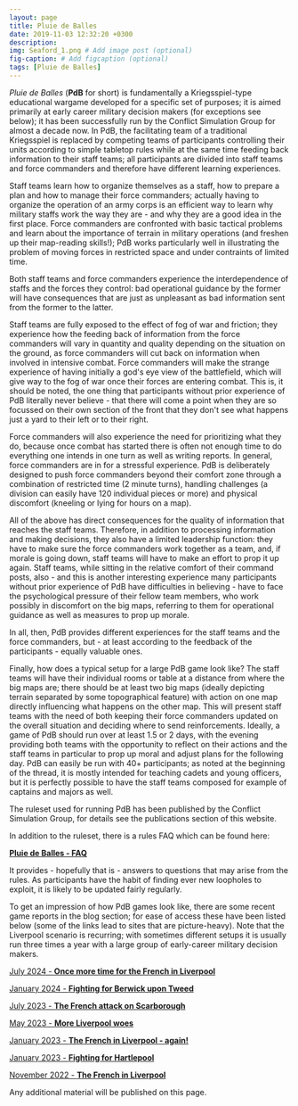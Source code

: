 ```yaml
---
layout: page
title: Pluie de Balles
date: 2019-11-03 12:32:20 +0300
description: 
img: Seaford_1.png # Add image post (optional)
fig-caption: # Add figcaption (optional)
tags: [Pluie de Balles]
---
```

*Pluie de Balles* (**PdB** for short) is fundamentally a Kriegsspiel-type educational wargame developed for a specific set of purposes; it is aimed primarily at early career military decision makers (for exceptions see below); it has been successfully run by the Conflict Simulation Group for almost a decade now. In PdB, the facilitating team of a traditional Kriegsspiel is replaced by competing teams of participants controlling their units according to simple tabletop rules while at the same time feeding back information to their staff teams; all participants are divided into staff teams and force commanders and therefore have different learning experiences.

Staff teams learn how to organize themselves as a staff, how to prepare a plan and how to manage their force commanders; actually having to organize the operation of an army corps is an efficient way to learn why military staffs work the way they are - and why they are a good idea in the first place. Force commanders are confronted with basic tactical problems and learn about the importance of terrain in military operations (and freshen up their map-reading skills!); PdB works particularly well in illustrating the problem of moving forces in restricted space and under contraints of limited time.

Both staff teams and force commanders experience the interdependence of staffs and the forces they control: bad operational guidance by the former will have consequences that are just as unpleasant as bad information sent from the former to the latter.

Staff teams are fully exposed to the effect of fog of war and friction; they experience how the feeding back of information from the force commanders will vary in quantity and quality depending on the situation on the ground, as force commanders will cut back on information when involved in intensive combat. Force commanders will make the strange experience of having initially a god's eye view of the battlefield, which will give way to the fog of war once their forces are entering combat. This is, it should be noted, the one thing that participants without prior experience of PdB literally never believe - that there will come a point when they are so focussed on their own section of the front that they don't see what happens just a yard to their left or to their right.

Force commanders will also experience the need for prioritizing what they do, because once combat has started there is often not enough time to do everything one intends in one turn as well as writing reports. In general, force commanders are in for a stressful experience. PdB is deliberately designed to push force commanders beyond their comfort zone through a combination of restricted time (2 minute turns), handling challenges (a division can easily have 120 individual pieces or more) and physical discomfort (kneeling or lying for hours on a map).

All of the above has direct consequences for the quality of information that reaches the staff teams. Therefore, in addition to processing information and making decisions, they also have a limited leadership function: they have to make sure the force commanders work together as a team, and, if morale is going down, staff teams will have to make an effort to prop it up again. Staff teams, while sitting in the relative comfort of their command posts, also - and this is another interesting experience many participants without prior experience of PdB have difficulties in believing - have to face the psychological pressure of their fellow team members, who work possibly in discomfort on the big maps, referring to them for operational guidance as well as measures to prop up morale.

In all, then, PdB provides different experiences for the staff teams and the force commanders, but - at least according to the feedback of the participants - equally valuable ones.

Finally, how does a typical setup for a large PdB game look like? The staff teams will have their individual rooms or table at a distance from where the big maps are; there should be at least two big maps (ideally depicting terrain separated by some topographical feature) with action on one map directly influencing what happens on the other map. This will present staff teams with the need of both keeping their force commanders updated on the overall situation and deciding where to send reinforcements. Ideally, a game of PdB should run over at least 1.5 or 2 days, with the evening providing both teams with the opportunity to reflect on their actions and the staff teams in particular to prop up moral and adjust plans for the following day. PdB can easily be run with 40+ participants; as noted at the beginning of the thread, it is mostly intended for teaching cadets and young officers, but it is perfectly possible to have the staff teams composed for example of captains and majors as well.

The ruleset used for running PdB has been published by the Conflict Simulation Group, for details see the publications section of this website. 

In addition to the ruleset, there is a rules FAQ which can be found here:

[**Pluie de Balles - FAQ**](https://cosimg.github.io/blog/2024/11/07/pdb-faq.html)

It provides - hopefully that is - answers to questions that may arise from the rules. As participants have the habit of finding ever new loopholes to exploit, it is likely to be updated fairly regularly.

To get an impression of how PdB games look like, there are some recent game reports in the blog section; for ease of access these have been listed below (some of the links lead to sites that are picture-heavy). Note that the Liverpool scenario is recurring; with sometimes different setups it is usually run three times a year with a large group of early-career military decision makers.

[July 2024 - **Once more time for the French in Liverpool**](https://cosimg.github.io/blog/2024/03/07/drama-in-Liverpool.html)

[January 2024 - **Fighting for Berwick upon Tweed**](https://cosimg.github.io/blog/2024/01/16/terror-on-the-tweed.html)

[July 2023 - **The French attack on Scarborough**](https://cosimg.github.io/blog/2023/07/15/Into-Scarborough!.html)

[May 2023 - **More Liverpool woes**](https://cosimg.github.io/blog/2023/05/12/Liverpool_Again.html)

[January 2023 - **The French in Liverpool - again!**](https://cosimg.github.io/blog/2023/01/28/French-return-to-Liverpool.html)

[January 2023 - **Fighting for Hartlepool**](https://cosimg.github.io/blog/2023/01/28/The-Battle-of-Hartlepool.html)

[November 2022 - **The French in Liverpool**](https://cosimg.github.io/blog/2022/11/15/When-the-French-descended-on-Liverpool.html)

Any additional material will be published on this page.
